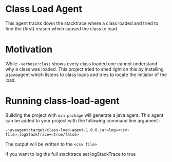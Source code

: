 Class Load Agent 
=======
This agent tracks down the stacktrace where a class loaded and tried to find the (first) reason which caused the class to load. 


Motivation
==========
While `-verbose:class` shows every class loaded one cannot understand why a class was loaded. 
This project tried to shed light on this by installing a javaagent which listens to class loads 
and tries to locate the initiator of the load.    

Running class-load-agent 
===========

Building the project with `mvn package` will generate a java agent. This agent can be added to your project with the following command line argument :

`-javaagent:target/class-load-agent-1.0.0.jar=log=<csv-file>,logStackTrace=<true/false>`

The output will be written to the `<csv file>` <p>
If you want to log the full stacktrace set logStackTrace to true 




